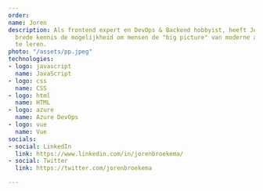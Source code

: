 ```yaml
---
order: 
name: Joren
description: Als frontend expert en DevOps & Backend hobbyist, heeft Joren met zijn
  brede kennis de mogelijkheid om mensen de "big picture" van moderne applicaties
  te leren.
photo: "/assets/pp.jpeg"
technologies:
- logo: javascript
  name: JavaScript
- logo: css
  name: CSS
- logo: html
  name: HTML
- logo: azure
  name: Azure DevOps
- logo: vue
  name: Vue
socials:
- social: LinkedIn
  link: https://www.linkedin.com/in/jorenbroekema/
- social: Twitter
  link: https://twitter.com/jorenbroekema

---
```

